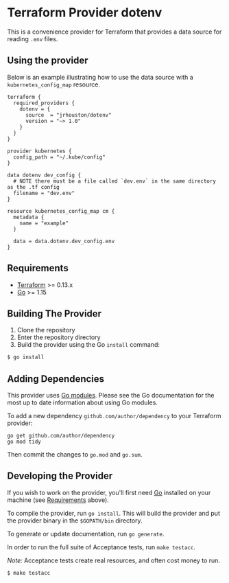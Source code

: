 # Terraform Provider dotenv

This is a convenience provider for Terraform that provides a data source for reading `.env` files.

## Using the provider

Below is an example illustrating how to use the data source with a `kubernetes_config_map` resource. 

```hcl
terraform {
  required_providers {
    dotenv = {
      source  = "jrhouston/dotenv"
      version = "~> 1.0"
    }
  }
}

provider kubernetes {
  config_path = "~/.kube/config"
}

data dotenv dev_config {
  # NOTE there must be a file called `dev.env` in the same directory as the .tf config
  filename = "dev.env"
}

resource kubernetes_config_map cm {
  metadata {
    name = "example"
  }

  data = data.dotenv.dev_config.env
}
```

## Requirements

-	[Terraform](https://www.terraform.io/downloads.html) >= 0.13.x
-	[Go](https://golang.org/doc/install) >= 1.15

## Building The Provider

1. Clone the repository
1. Enter the repository directory
1. Build the provider using the Go `install` command: 
```sh
$ go install
```

## Adding Dependencies

This provider uses [Go modules](https://github.com/golang/go/wiki/Modules).
Please see the Go documentation for the most up to date information about using Go modules.

To add a new dependency `github.com/author/dependency` to your Terraform provider:

```
go get github.com/author/dependency
go mod tidy
```

Then commit the changes to `go.mod` and `go.sum`.

## Developing the Provider

If you wish to work on the provider, you'll first need [Go](http://www.golang.org) installed on your machine (see [Requirements](#requirements) above).

To compile the provider, run `go install`. This will build the provider and put the provider binary in the `$GOPATH/bin` directory.

To generate or update documentation, run `go generate`.

In order to run the full suite of Acceptance tests, run `make testacc`.

*Note:* Acceptance tests create real resources, and often cost money to run.

```sh
$ make testacc
```
